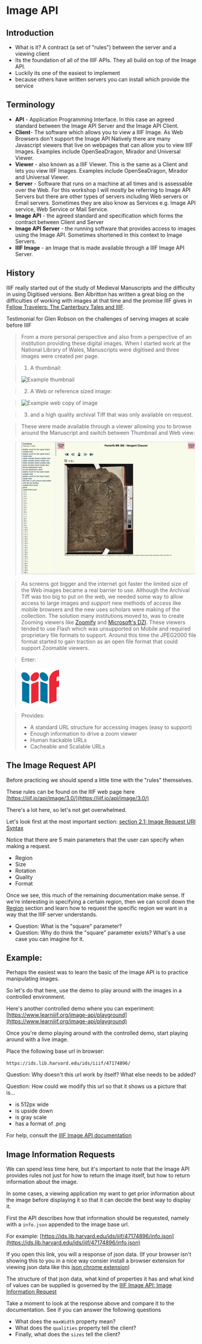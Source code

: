 # Image API

## Introduction

 * What is it? A contract (a set of "rules") between the server and a viewing client
 * Its the foundation of all of the IIIF APIs. They all build on top of the Image API.
 * Luckily its one of the easiest to implement 
 * because others have written servers you can install which provide the service

## Terminology
 * __API__ - Application Programming Interface. In this case an agreed standard between the Image API Server and the Image API Client. 
 * __Client__- The software which allows you to view a IIIF Image. As Web Browsers don't support the Image API Natively there are many Javascript viewers that live on webpages that can allow you to view IIIF Images. Examples include OpenSeaDragon, Mirador and Universal Viewer. 
 * __Viewer__ - also known as a IIIF Viewer. This is the same as a Client and lets you view IIIF Images. Examples include OpenSeaDragon, Mirador and Universal Viewer. 
 * __Server__ - Software that runs on a machine at all times and is assessable over the Web. For this workshop I will mostly be referring to Image API Servers but there are other types of servers including Web servers or Email servers. Sometimes they are also know as Services e.g. Image API service, Web Service or Mail Service.  
 * __Image API__ - the agreed standard and specification which forms the contract between Client and Server
 * __Image API Server__ - the running software that provides access to images using the Image API. Sometimes shortened in this context to Image Servers. 
 * __IIIF Image__ - an Image that is made available through a IIIF Image API Server. 

## History

IIIF really started out of the study of Medieval Manuscripts and the difficulty in using Digitised versions. Ben Albritton has written a great blog on the difficulties of working with images at that time and the promise IIIF gives in [Fellow Travelers: The Canterbury Tales and IIIF](https://blalbrit.github.io/2015/07/14/fellow-travelers-the-canterbury-tales-and-iiif). 

Testimonial for Glen Robson on the challenges of serving images at scale before IIIF

> From a more personal perspective and also from a perspective of an institution providing these digital images. When I started work at the National Library of Wales, Manuscripts were digitised and three images were created per page. 

> 1. A thumbnail: 
> 
> ![Example thumbnail](https://damsssl.llgc.org.uk/iiif/2.0/image/4628571/full/90,/0/default.jpg)

> 2. A Web or reference sized image:

> ![Example web copy of image](https://damsssl.llgc.org.uk/iiif/2.0/image/4628571/full/300,/0/default.jpg)

> 3. and a high quality archival Tiff that was only available on request. 

>These were made available through a viewer allowing you to browse around the Manuscript and switch between Thumbnail and Web view: 

> ![Image of a historical digital viewer](img/Chaucer_viewer.png)

> As screens got bigger and the internet got faster the limited size of the Web images became a real barrier to use. Although the Archival Tiff was too big to put on the web, we needed some way to allow access to large images and support new methods of access like mobile browsers and the new uses scholars were making of the collection. The solution many institutions moved to, was to create Zooming viewers like [Zoomify](http://www.zoomify.com/) and [Microsoft's DZI](https://en.wikipedia.org/wiki/Deep_Zoom). These viewers tended to use Flash which was unsupported on Mobile and required proprietary file formats to support. Around this time the JPEG2000 file format started to gain traction as an open file format that could support Zoomable viewers. 

> Enter:

> ![IIIF Logo](img/logo.png)

> Provides:
 > * A standard URL structure for accessing images (easy to support)
 > * Enough information to drive a zoom viewer
 > * Human hackable URLs
 > * Cacheable and Scalable URLs


## The Image Request API 

Before practicing we should spend a little time with the "rules" themselves. 

These rules can be found on the IIIF web page here [https://iiif.io/api/image/3.0/](https://iiif.io/api/image/3.0/)

There's a lot here, so let's not get overwhelmed. 

Let's look first at the most important section: [section 2.1: Image Request URI Syntax](https://iiif.io/api/image/3.0/#21-image-request-uri-syntax)

Notice that there are 5 main parameters that the user can specify when making a request.

* Region
* Size
* Rotation
* Quality
* Format

Once we see, this much of the remaining documentation make sense. If we're interesting in specifying a certain region, then we can scroll down the [Region](https://iiif.io/api/image/3.0/#41-region) section and learn how to request the specific region we want in a way that the IIIF server understands.

* Question: What is the "square" parameter?
* Question: Why do think the "square" parameter exists? What's a use case you can imagine for it.

## Example:

Perhaps the easiest was to learn the basic of the Image API is to practice manipulating images.

So let's do that here, use the demo to play around with the images in a controlled environment. 

<div id="image_api_demo">
</div>
<script src="../../extras.js">
</script>
<script src="viewer.js">
</script>
<script>
   addViewer({
        div: 'image_api_demo',
        images: [
            'https://ids.lib.harvard.edu/ids/iiif/25286607',
            'https://dlcs.io/iiif-img/wellcome/5/b14658197.jp2'
            ],
        sizes: [
            '500,',
            '500,500',
            '!500,500'
        ],
        regions: [
            'full',
            'square',
            '1000,100,3000,2000',
            '2000,3000,2000,2000',
        ]
   });
   /*
        'https://dlcs.io/iiif-img/wellcome/5/b14658197.jp2',
            'https://iiif.io/api/image/3.0/example/reference/9ee11092dfd2782634f5e8e2c87c16d5-uclamss_1841_diary_07_02',
            'https://ids.si.edu/ids/iiif/CHSDM-317E001E9E352-000001',
            'https://ids.si.edu/ids/iiif/SAAM-1930.12.50_1' */

</script>

Here's another controlled demo where you can experiment: [https://www.learniiif.org/image-api/playground](https://www.learniiif.org/image-api/playground)

Once you're demo playing around with the controlled demo, start playing around with a live image. 

Place the following base url in browser:

`https://ids.lib.harvard.edu/ids/iiif/47174896/`

Question: Why doesn't this url work by itself? What else needs to be added?

Question: How could we modify this url so that it shows us a picture that is...

* is 512px wide
* is upside down
* is gray scale
* has a format of .png

For help, consult the [IIIF Image API documentation](https://iiif.io/api/image/3.0/)

## Image Information Requests

We can spend less time here, but it's important to note that the Image API provides rules not just for how to return the image itself, but how to return information about the image. 

In some cases, a viewing application my want to get prior information about the image before displaying it so that it can decide the best way to display it. 

First the API describes how that information should be requested, namely with a `info.json` appended to the image base url.

For example: [https://ids.lib.harvard.edu/ids/iiif/47174896/info.json](https://ids.lib.harvard.edu/ids/iiif/47174896/info.json)

If you open this link, you will a response of json data. (If your browser isn't showing this to you in a nice way consier install a browser extension for viewing json data like this [json chrome extension](https://chromewebstore.google.com/detail/json-viewer/gbmdgpbipfallnflgajpaliibnhdgobh))

The structure of that json data, what kind of properties it has and what kind of values can be supplied is governed by the [IIIF Image API: Image Information Request](https://iiif.io/api/image/3.0/#5-image-information)

Take a moment to look at the response above and compare it to the documentation. See if you can answer the following questions

* What does the `maxWidth` property mean?
* What does the `qualities` property tell the client?
* Finally, what does the `sizes` tell the client?
